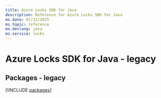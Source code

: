 ```yaml
---
title: Azure Locks SDK for Java
description: Reference for Azure Locks SDK for Java
ms.date: 07/11/2025
ms.topic: reference
ms.devlang: java
ms.service: locks
---
```

# Azure Locks SDK for Java - legacy
## Packages - legacy
[!INCLUDE [packages](locks-index.md)]